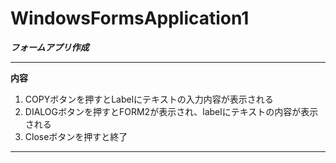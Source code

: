 # WindowsFormsApplication1

***フォームアプリ作成***

 ---

**内容**
1. COPYボタンを押すとLabelにテキストの入力内容が表示される
1. DIALOGボタンを押すとFORM2が表示され、labelにテキストの内容が表示される
1. Closeボタンを押すと終了

  
  ***  
